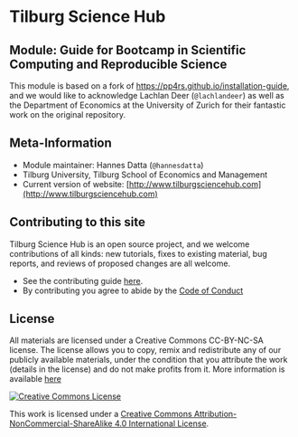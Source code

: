 # Tilburg Science Hub

## Module: Guide for Bootcamp in Scientific Computing and Reproducible Science

This module is based on a fork of https://pp4rs.github.io/installation-guide,
and we would like to acknowledge Lachlan Deer (`@lachlandeer`) as well as the
Department of Economics at the University of Zurich for their fantastic work
on the original repository.

## Meta-Information
*   Module maintainer: Hannes Datta (`@hannesdatta`)
*   Tilburg University, Tilburg School of Economics and Management
*   Current version of website: [http://www.tilburgsciencehub.com](http://www.tilburgsciencehub.com)

## Contributing to this site

Tilburg Science Hub is an open source project,
and we welcome contributions of all kinds:
new tutorials,
fixes to existing material,
bug reports,
and reviews of proposed changes are all welcome.

* See the contributing guide [here](CONTRIBUTING.md).
* By contributing you agree to abide by the [Code of Conduct](CONDUCT.md)

<!--
```{.bash, id:"j29ie3c7"}
mkdocs gh-deploy
```


* If this is the first time you are making changes to the github pages, please fetch the gh-pages branch first.
```{.bash}
git branch -D gh-pages
git fetch origin gh-pages:gh-pages
```
-->

## License

All materials are licensed under a Creative Commons CC-BY-NC-SA license. The license allows you to copy, remix and redistribute any of our publicly available materials, under the condition that you attribute the work (details in the license) and do not make profits from it. More information is available [here](LICENSE.md)

<a rel="license" href="http://creativecommons.org/licenses/by-nc-sa/4.0/"><img alt="Creative Commons License" style="border-width:0" src="https://i.creativecommons.org/l/by-nc-sa/4.0/88x31.png" /></a><br />

This work is licensed under a <a rel="license" href="http://creativecommons.org/licenses/by-nc-sa/4.0/">Creative Commons Attribution-NonCommercial-ShareAlike 4.0 International License</a>.
